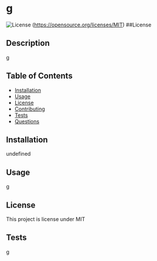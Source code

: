 # g
  ![License](https://img.shields.io/badge/License-MIT-yellow.svg)
  (https://opensource.org/licenses/MIT)
  ##License
  
  ## Description 
  g
  ## Table of Contents
  * [Installation](#installation)
  * [Usage](#usage)
  * [License](#license)
  * [Contributing](#contributing)
  * [Tests](#tests)
  * [Questions](#questions)
  
  ## Installation 
  undefined
  ## Usage 
  g
  ## License 
  This project is license under MIT
  ## Tests
  g
